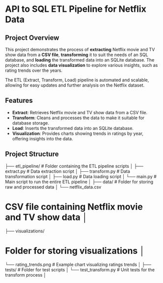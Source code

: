 # API to SQL ETL Pipeline for Netflix Data

## Project Overview

This project demonstrates the process of **extracting** Netflix movie and TV show data from a **CSV file**, **transforming** it to suit the needs of an SQL database, and **loading** the transformed data into an SQLite database. The project also includes **data visualization** to explore various insights, such as rating trends over the years.

The ETL (Extract, Transform, Load) pipeline is automated and scalable, allowing for easy updates and further analysis on the Netflix dataset.

## Features
- **Extract**: Retrieves Netflix movie and TV show data from a CSV file.
- **Transform**: Cleans and processes the data to make it suitable for database storage.
- **Load**: Inserts the transformed data into an SQLite database.
- **Visualization**: Provides charts showing trends in ratings by year, offering insights into the data.

## Project Structure
├── etl_pipeline/ # Folder containing the ETL pipeline scripts │ 
├── extract.py # Data extraction script │ 
├── transform.py # Data transformation script │ 
├── load.py # Data loading script │ 
└── main.py # Main script to run the entire ETL pipeline │ 
├── data/ # Folder for storing raw and processed data │ 
└── netflix_data.csv
# CSV file containing Netflix movie and TV show data │ 
├── visualizations/ 
# Folder for storing visualizations │ 
└── rating_trends.png # Example chart visualizing ratings trends │ 
├── tests/ # Folder for test scripts │ 
└── test_transform.py # Unit tests for the transform process │
